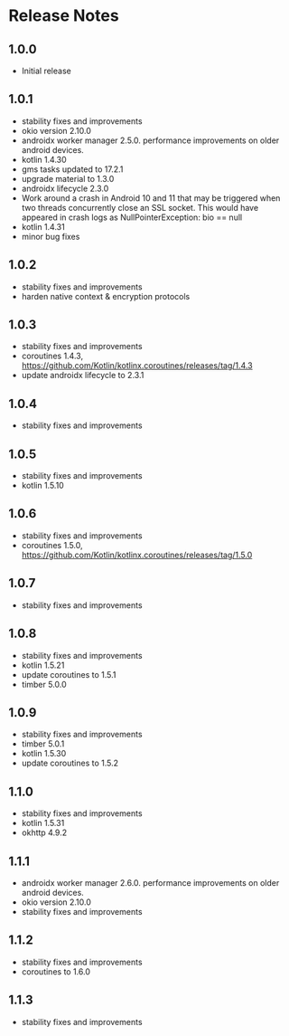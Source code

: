 # Release Notes

## 1.0.0

- Initial release

## 1.0.1

- stability fixes and improvements
- okio version 2.10.0
- androidx worker manager 2.5.0. performance improvements on older android devices.
- kotlin 1.4.30
- gms tasks updated to 17.2.1
- upgrade material to 1.3.0
- androidx lifecycle 2.3.0
- Work around a crash in Android 10 and 11 that may be triggered when two threads concurrently close an SSL socket. This would have appeared in crash logs as NullPointerException: bio == null
- kotlin 1.4.31
- minor bug fixes

## 1.0.2

- stability fixes and improvements
- harden native context & encryption protocols

## 1.0.3

- stability fixes and improvements
- coroutines 1.4.3, https://github.com/Kotlin/kotlinx.coroutines/releases/tag/1.4.3
- update androidx lifecycle to 2.3.1

## 1.0.4

- stability fixes and improvements

## 1.0.5

- stability fixes and improvements
- kotlin 1.5.10

## 1.0.6

- stability fixes and improvements
- coroutines 1.5.0, https://github.com/Kotlin/kotlinx.coroutines/releases/tag/1.5.0

## 1.0.7

- stability fixes and improvements

## 1.0.8

- stability fixes and improvements
- kotlin 1.5.21
- update coroutines to 1.5.1
- timber 5.0.0

## 1.0.9

- stability fixes and improvements
- timber 5.0.1
- kotlin 1.5.30
- update coroutines to 1.5.2

## 1.1.0

- stability fixes and improvements
- kotlin 1.5.31
- okhttp 4.9.2

## 1.1.1

- androidx worker manager 2.6.0. performance improvements on older android devices.
- okio version 2.10.0
- stability fixes and improvements

## 1.1.2

- stability fixes and improvements
- coroutines to 1.6.0

## 1.1.3

- stability fixes and improvements
